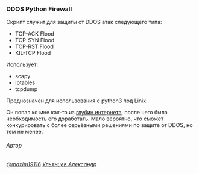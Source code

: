 ### DDOS Python Firewall

Скрипт служит для защиты от DDOS атак следующего типа:
- TCP-ACK Flood
- TCP-SYN Flood
- TCP-RST Flood
- KIL-TCP Flood

Использует:
- scapy
- iptables
- tcpdump

Преднозначен для использования c python3 под Linix.

Он попал ко мне как-то из [глубин интернета](https://hastebin.com/ruxacodino.py), после чего была необходимость его доработать. Мало вероятно, что сможет конкурировать с более серьёзными решениями по защите от DDOS, но тем не менее.

###### Автор

[*@maxim19116*](https://github.com/maxim19116)
[*Ульянцев Александр*](mailto:it.bumerang@gmail.com)
